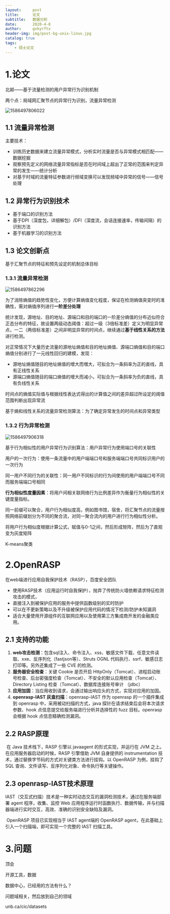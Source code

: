 ```yaml
---
layout:     post
title:      论文
subtitle:   数据分析
date:       2020-4-8
author:     gxkyrftx
header-img: img/post-bg-unix-linux.jpg
catalog: true
tags:
    - 硕士论文
---
```

# 1.论文

北邮——基于流量检测的用户异常行为识别机制

两个点：局域网汇聚节点的异常行为识别，流量异常检测

![1586497806022](D:\笔记\论文\1586497806022.png)

## 1.1 流量异常检测

主要技术：

- 训练历史数据来建立流量异常模式，分析实时流量是否与异常模式相匹配——数据挖掘
- 观察预先定义的网络流量异常指标是否在时间域上超出了正常的范围来判定异常的发生——统计分析
- 对基于时域的流量特征参数进行频域变换可以发现频域中异常的信号——信号处理

## 1.2 异常行为识别技术

- 基于端口的识别方法
- 基于DPI（深度包，详细解包）/DFI（深度流，会话连接速率，传输间隔）的识别方法
- 基于机器学习的识别方法

## 1.3 论文创新点

基于汇聚节点的特征和预先设定的机制总体目标

### 1.3.1 流量异常检测

![1586497862296](D:\笔记\论文\1586497862296.png)

为了消除熵值的趋势性变化，方便计算熵值变化程度，保证在检测熵值突变时的准确性，需对熵值序列进行**一阶差分处理**

统计发现，源地址、目的地址、源端口和目的端口的一阶差分熵值的分布近似符合正态分布的特征，故设置两级动态阈值：超过一级（3倍标准差）定义为明显异常点，一二（两倍标准差）之间非明显异常的时间点，继续通过**基于线性关系的方法**进行检测。

对正常情况下大量历史流量的源地址熵值和目的地址熵值、源端口熵值和目的端口熵值分别进行了一元线性回归的建模，发现：

- 源地址熵值随目的地址熵值的增大而増大，可拟合为一条斜率为正的直线，具有正线性关系
- 源端口熵值随目的端口熵值的增大而减小，可拟合为一条斜率为负的直线，具有负线性关系

时间点的熵值实际值与根据线性表达式得出的计算值之间的差异超过所设定的阈值范围判断出现异常流



基于熵和线性关系的流量异常检测算法：为了确定异常发生的时间点和异常类型

### 1.3.2 行为异常检测

![1586497906318](D:\笔记\论文\1586497906318.png)

基于行为相似性的用户异常行为识别算法：用户异常行为使用端口号的关联性

用户的一次行为：使用一条流量中的用户端端口号和服务端端口号共同标识用户的一次行为

同一用户不同行为的关联性：同一用户不同标识的行为间使用的用户端端口号不同而服务端端口号相同

**行为相似性度量因素**：将用户间相关联网络行为比例差异作为衡量行为相似性的关键度量指标。

同一前缀可以聚合，用户行为相似度高，例如图书馆，宿舍，将汇聚节点的流量按照网络前缀划分为不同的聚合流，对同一聚合流内的用户进行行为相似性分析。

将用户行为相似度根据计算公式，赋值与0-1之间，然后形成矩阵，然后为了直观变为灰度矩阵

K-means聚类

# 2.OpenRASP

在web端进行应用自我保护技术（RASP），百度安全团队

- 使用RASP技术（应用运行时自我保护），抛弃了传统防火墙依赖请求特征检测攻击的模式，
- 直接注入到被保护应用的服务中提供函数级别的实时防护
- 可以在不更新策略以及不升级被保护应用代码的情况下检测/防护未知漏洞
- 适合大量使用开源组件的互联网应用以及使用第三方集成商开发的金融类应用。

## 2.1 支持的功能

1. **web攻击检测**：包含sql注入、命令注入、xss、敏感文件下载、任意文件读取、xxe、反序列化（fastjson等）、Struts OGNL 代码执行、ssrf、敏感日志打印等。另外还集成了一些 CVE 的检测。
2. **服务器安全检查**：关键 Cookie 是否开启 HttpOnly（Tomcat）、进程启动账号检查、后台密强度检查（Tomcat）、不安全的默认应用检查（Tomcat）、Directory Listing 检查（Tomcat）、数据库连接账号审计 （jdbc） 
3. **应用加固**：当应用收到请求，会通过输出响应头的方式，实现对应用的加固。
4. **openrasp-IAST 灰盒扫描**：openrasp-IAST 作为 openrasp 的一个插件集成到 openrasp 中，采用被动扫描的方式，java 探针在请求结束后会将本次请求参数、hook 点信息提交给服务端进行分析并选择性的 fuzz 目标。openrasp 会根据 hook 点信息精确检测漏洞。

## 2.2 RASP原理

​	在 Java 技术栈下，RASP 引擎以 javaagent 的形式实现，并运⾏在 JVM 之上。在应⽤服务器启动的时候，RASP 引擎借助 JVM 自身提供的 instrumentation 技术，通过替换字节码的方式对关键类⽅法进行挂钩。以 OpenRASP 为例，挂钩了 SQL 查询、文件读写、反序列化对象、命令执⾏等关键操作。

## 2.3 openrasp-IAST技术原理

​	IAST（交互式扫描）技术是一种实时动态交互的漏洞检测技术，通过在服务端部署 agent 程序，收集、监控 Web 应用程序运行时函数执行、数据传输，并与扫描器端进行实时交互，高效、准确的识别安全缺陷及漏洞。

​	OpenRASP 项目已实现相当于 IAST agent端的 OpenRASP agent，在此基础上引入一个扫描端，即可实现一个完整的 IAST 扫描工具。

# 3.问题

顶会

开源工具，数据

数据中心，已经用的方法有什么？

问题域相关，然后放到自己的领域

unb.ca/cic/datasets
